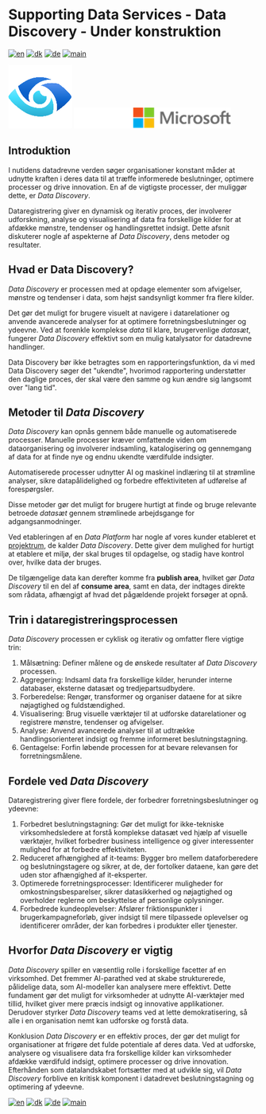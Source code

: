# Supporting Data Services - Data Discovery - Under konstruktion

[![en](https://img.shields.io/badge/lang-en-red.svg)](DataDiscovery.md)
[![dk](https://img.shields.io/badge/lang-dk-green.svg)](DataDiscovery-da.md)
[![de](https://img.shields.io/badge/lang-de-yellow.svg)](DataDiscovery-de.md)
[![main](https://img.shields.io/badge/main-document-blue.svg)](../../README.md)

![purview](../../images/purview.png)        ![microsoft](../../images/microsoft.png)

## Introduktion

I nutidens datadrevne verden søger organisationer konstant måder at udnytte kraften i deres data til at træffe informerede beslutninger, optimere processer og drive innovation. En af de vigtigste processer, der muliggør dette, er *Data Discovery*.

Dataregistrering giver en dynamisk og iterativ proces, der involverer udforskning, analyse og visualisering af data fra forskellige kilder for at afdække mønstre, tendenser og handlingsrettet indsigt. Dette afsnit diskuterer nogle af aspekterne af *Data Discovery*, dens metoder og resultater.

## Hvad er Data Discovery?

*Data Discovery* er processen med at opdage elementer som afvigelser, mønstre og tendenser i data, som højst sandsynligt kommer fra flere kilder.

Det gør det muligt for brugere visuelt at navigere i datarelationer og anvende avancerede analyser for at optimere forretningsbeslutninger og ydeevne. Ved at forenkle komplekse *data* til klare, brugervenlige *datasæt*, fungerer *Data Discovery* effektivt som en mulig katalysator for datadrevne handlinger.

Data Discovery bør ikke betragtes som en rapporteringsfunktion, da vi med Data Discovery søger det "ukendte", hvorimod rapportering understøtter den daglige proces, der skal være den samme og kun ændre sig 
langsomt over "lang tid".

## Metoder til *Data Discovery*

*Data Discovery* kan opnås gennem både manuelle og automatiserede processer. Manuelle processer kræver omfattende viden om dataorganisering og involverer indsamling, katalogisering og gennemgang af data for at finde nye og endnu ukendte værdifulde indsigter.

Automatiserede processer udnytter AI og maskinel indlæring til at strømline analyser, sikre datapålidelighed og forbedre effektiviteten af udførelse af forespørgsler.

Disse metoder gør det muligt for brugere hurtigt at finde og bruge relevante betroede *datasæt* gennem strømlinede arbejdsgange for adgangsanmodninger.

Ved etableringen af en *Data Platform* har nogle af vores kunder etableret et [projektrum](https://github.com/jcordtz/a_data_platform/blob/main/README-da.md#udviklingsmilj%C3%B8---projektrum), de kalder *Data Discovery*.
Dette giver dem mulighed for hurtigt at etablere et miljø, der skal bruges til opdagelse, og stadig have kontrol over, hvilke data der bruges.

De tilgængelige data kan derefter komme fra **publish area**, hvilket gør *Data Discovery* til en del af **consume area**, samt en data, der indtages direkte som rådata, afhængigt af hvad 
det pågældende projekt forsøger at opnå.

## Trin i dataregistreringsprocessen

*Data Discovery* processen er cyklisk og iterativ og omfatter flere vigtige trin:

1) Målsætning: Definer målene og de ønskede resultater af *Data Discovery* processen.
2) Aggregering: Indsaml data fra forskellige kilder, herunder interne databaser, eksterne datasæt og tredjepartsudbydere.
3) Forberedelse: Rengør, transformer og organiser dataene for at sikre nøjagtighed og fuldstændighed.
4) Visualisering: Brug visuelle værktøjer til at udforske datarelationer og registrere mønstre, tendenser og afvigelser.
5) Analyse: Anvend avancerede analyser til at udtrække handlingsorienteret indsigt og fremme informeret beslutningstagning.
6) Gentagelse: Forfin løbende processen for at bevare relevansen for forretningsmålene.

## Fordele ved *Data Discovery*

Dataregistrering giver flere fordele, der forbedrer forretningsbeslutninger og ydeevne:

1) Forbedret beslutningstagning: Gør det muligt for ikke-tekniske virksomhedsledere at forstå komplekse datasæt ved hjælp af visuelle værktøjer, hvilket forbedrer business intelligence og giver interessenter mulighed for at forbedre effektiviteten.
2) Reduceret afhængighed af it-teams: Bygger bro mellem dataforberedere og beslutningstagere og sikrer, at de, der fortolker dataene, kan gøre det uden stor afhængighed af it-eksperter.
3) Optimerede forretningsprocesser: Identificerer muligheder for omkostningsbesparelser, sikrer datasikkerhed og nøjagtighed og overholder reglerne om beskyttelse af personlige oplysninger.
4) Forbedrede kundeoplevelser: Afslører friktionspunkter i brugerkampagneforløb, giver indsigt til mere tilpassede oplevelser og identificerer områder, der kan forbedres i produkter eller tjenester.

## Hvorfor *Data Discovery* er vigtig

*Data Discovery* spiller en væsentlig rolle i forskellige facetter af en virksomhed. Det fremmer AI-parathed ved at skabe strukturerede, pålidelige data, som AI-modeller kan analysere mere effektivt. Dette fundament gør det muligt for virksomheder at udnytte AI-værktøjer med tillid, hvilket giver mere præcis indsigt og innovative applikationer. Derudover styrker *Data Discovery* teams ved at lette demokratisering, så alle i en organisation nemt kan udforske og forstå data.

Konklusion
*Data Discovery* er en effektiv proces, der gør det muligt for organisationer at frigøre det fulde potentiale af deres data. Ved at udforske, analysere og visualisere data fra forskellige kilder kan virksomheder afdække værdifuld indsigt, optimere processer og drive innovation. Efterhånden som datalandskabet fortsætter med at udvikle sig, vil *Data Discovery* forblive en kritisk komponent i datadrevet beslutningstagning og optimering af ydeevne.




[![en](https://img.shields.io/badge/lang-en-red.svg)](DataDiscovery.md)
[![dk](https://img.shields.io/badge/lang-dk-green.svg)](DataDiscovery-da.md)
[![de](https://img.shields.io/badge/lang-de-yellow.svg)](DataDiscovery-de.md)
[![main](https://img.shields.io/badge/main-document-blue.svg)](../../README.md)
